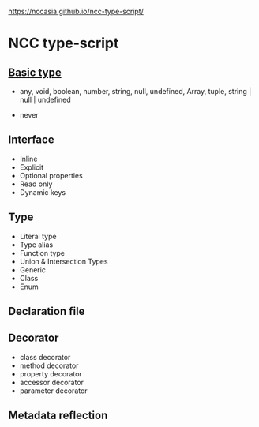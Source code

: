
https://nccasia.github.io/ncc-type-script/


# NCC type-script
## [Basic type](https://github.com/nccasia/ncc-type-script/blob/main/lessons/01-basic-type)

- any, void, boolean, number, string, null, undefined, Array<string>, tuple, string | null | undefined

- never

## Interface
- Inline
- Explicit
- Optional properties
- Read only
- Dynamic keys
## Type
- Literal type
- Type alias
- Function type
- Union & Intersection Types
- Generic
- Class
- Enum
## Declaration file
## Decorator
- class decorator
- method decorator
- property decorator
- accessor decorator
- parameter decorator
## Metadata reflection
